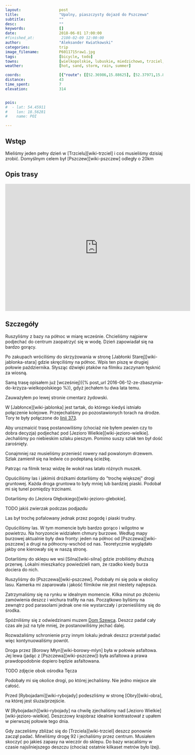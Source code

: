 ```yaml
---
layout:                 post
title:                  "Upalny, piaszczysty dojazd do Pszczewa"
subtitle:               ""
desc:                   ""
keywords:               []
date:                   2018-06-01 17:00:00
#finished_at:            2100-02-09 12:00:00
author:                 "Aleksander Kwiatkowski"
categories:             trip
image_filename:         P6011715raw1.jpg
tags:                   [bicycle, todo]
towns:                  [wielkopolskie, lubuskie, miedzichowo, trzciel, pszczew]
weather:                [hot, sand, storm, rain, summer]

coords:                 [{"route": [[52.36986,15.88625], [52.37971,15.88848], [52.40449,15.85544], [52.41862,15.85063], [52.42705,15.82763], [52.45473,15.84290], [52.47225,15.80977], [52.48108,15.77579], [52.45844,15.77810], [52.42920,15.80334], [52.41506,15.80754], [52.40648,15.83115], [52.36839,15.86702], [52.36630,15.87741]], "type": "bicycle"}]
distance:               43
time_spent:             7
elevation:              314


pois:
#  - lat: 54.45911
#    lon: 18.56281
#    name: POI

---
```



## Wstęp

Mieliśmy jeden pełny dzień w [Trzcielu][wiki-trzciel] i coś musieliśmy dzisiaj
zrobić. Domyślnym celem był [Pszczew][wiki-pszczew] odległy o 20km

## Opis trasy

<iframe height='405' width='590' frameborder='0' allowtransparency='true' scrolling='no' src='https://www.strava.com/activities/1616519069/embed/605920f29317cb62f01d06c80d4db2a5758c79ab'></iframe>

## Szczegóły

Ruszyliśmy z bazy na północ w miarę wcześnie. Chcieliśmy najpierw podjechać do
centrum zaopatrzyć się w wodę. Dzień zapowiadał się na bardzo gorący.

Po zakupach wróciliśmy do skrzyżowania w stronę [Jabłonki Starej][wiki-jablonka-stara]
gdzie skręciliśmy na północ. Wpis ten piszę w drugiej połowie października.
Słysząc dźwięki ptaków na filmiku zaczynam tęsknić za wiosną.

Samą trasę opisałem już
[wcześniej]({% post_url 2016-06-12-ze-zbaszynia-do-krzyza-wielkopolskiego %}),
gdyż jechałem tu dwa lata temu.

Zauważyłem po lewej stronie cmentarz żydowski.

W [Jabłonce][wiki-jablonka] jest tartak, do którego kiedyś istniało
połączenie kolejowe. Przejechaliśmy po pozostawionych torach
na drodze. Tory te były połączone do [linii 373][wiki-linia-373].

[wiki-linia-373]: https://pl.wikipedia.org/wiki/Linia_kolejowa_nr_373

Aby urozmaicić trasę postanowiliśmy (chociaż nie byłem pewien czy to dobra decyzja)
podjechać pod [Jezioro Wielkie][wiki-jezioro-wielkie]. Jechaliśmy po
niebieskim szlaku pieszym. Pomimo suszy szlak ten był dość zarośnięty.

Conajmniej raz musieliśmy przenieść rowery nad powalonym drzewem.
Szlak zamienił się na ledwie co podeptaną ścieżkę.

Patrząc na filmik teraz widzę ile wokół nas latało różnych muszek.

Opuściliśmy las i jakimiś dróżkami dotarliśmy do "trochę większej"
drogi gruntowej. Każda droga gruntowa to były mniej lub bardziej
piaski. Podobał mi się tunel pomiędzy trzcinami.

Dotarliśmy do [Jeziora Głębokiego][wiki-jezioro-glebokie].

TODO jakiś zwierzak podczas podjazdu

Las był trochę pofalowany jednak przez pogodę i piaski trudny.

Opuściliśmy las. W tym momencie było bardzo gorąco i wilgotno w powietrzu.
Na horyzoncie widziałem chmury burzowe. Według mapy burzowej aktualnie były
dwa fronty: jeden na północ od [Pszczewa][wiki-pszczew] a drugi na północny-wschód
od nas. Teoretycznie wyglądało jakby one kierowały się w naszą stronę.

Dotarliśmy do sklepu we wsi [Silna][wiki-silna]
gdzie zrobiliśmy dłuższą przerwę. Lokalni mieszkańcy
powiedzieli nam, że rzadko kiedy burza dociera do nich.

Ruszyliśmy do [Pszczewa][wiki-pszczew]. Podobały mi się pola w okolicy lasu.
Kamerka mi zaparowała i jakość filmików nie jest niestety najlepsza.

Zatrzymaliśmy się na rynku w idealnym momencie. Kilka minut po złożeniu
zamówienia deszcz i wichura trafiły na nas. Początkowo byliśmy na zewnątrz pod
parasolami jednak one nie wystarczały i przenieśliśmy się do środka.

[dom-szewca]: http://www.pszczew.pl/muzeum-dom-szewca.html

Spóźniliśmy się z odwiedzinami muzem [Dom Szewca][dom-szewca]. Deszcz
padał cały czas ale już na tyle mniej, że postanowiliśmy jechać dalej.

Rozważaliśmy schronienie przy innym lokalu jednak deszcz przestał padać
więc kontynuowaliśmy powrót.

Droga przez [Borowy Młyn][wiki-borowy-mlyn] była w połowie asfaltowa.
Jej lewa (jadąc z [Pszczewa][wiki-pszczew]) była asfaltowa a prawa
prawdopodobnie dopiero będzie asfaltowana.

TODO zdjęcie obok ośrodka Tęcza

Podobały mi się okolice drogi, po której jechaliśmy. Nie jedno miejsce ale
całość.

Przed [Rybojadami][wiki-rybojady] podeszliśmy w stronę [Obry][wiki-obra],
na której jest śluza/przejście.

W [Rybojadach][wiki-rybojady] na chwilę zjechaliśmy nad
[Jezioro Wielkie][wiki-jezioro-wielkie]. Deszczowy krajobraz idealnie
kontrastował z upałem w pierwszej połowie tego dnia.

Gdy zaczeliśmy zbliżać się do [Trzciela][wiki-trzciel] deszcz ponownie
zaczął padać. Mineliśmy drogę 92 i jechaliśmy przez centrum. Musiałem skoczyć
po jakieś zapasy na wieczór do sklepu. Do bazy wracaliśmy w czasie
najsilniejszego deszczu (chociaż ostatnie kilkaset metrów było lżej).
